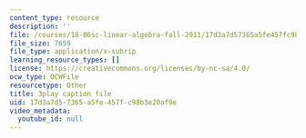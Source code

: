 ```yaml
---
content_type: resource
description: ''
file: /courses/18-06sc-linear-algebra-fall-2011/17d3a7d57365a5fe457fc98b3e20af9e_OZxzHcW663g.srt
file_size: 7659
file_type: application/x-subrip
learning_resource_types: []
license: https://creativecommons.org/licenses/by-nc-sa/4.0/
ocw_type: OCWFile
resourcetype: Other
title: 3play caption file
uid: 17d3a7d5-7365-a5fe-457f-c98b3e20af9e
video_metadata:
  youtube_id: null
---
```

